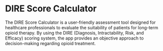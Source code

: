 # DIRE Score Calculator

The DIRE Score Calculator is a user-friendly assessment tool designed for healthcare professionals to evaluate the suitability of patients for long-term opioid therapy. By using the DIRE (Diagnosis, Intractability, Risk, and Efficacy) scoring system, the app provides an objective approach to decision-making regarding opioid treatment.
